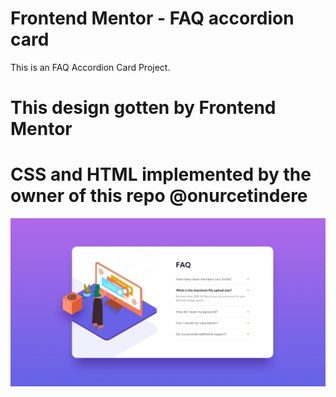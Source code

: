 # Frontend Mentor - FAQ accordion card

This is an FAQ Accordion Card Project.
# This design gotten by Frontend Mentor
# CSS and HTML implemented by the owner of this repo @onurcetindere

![Project](/design/desktop-design.jpg "Desktop Design")